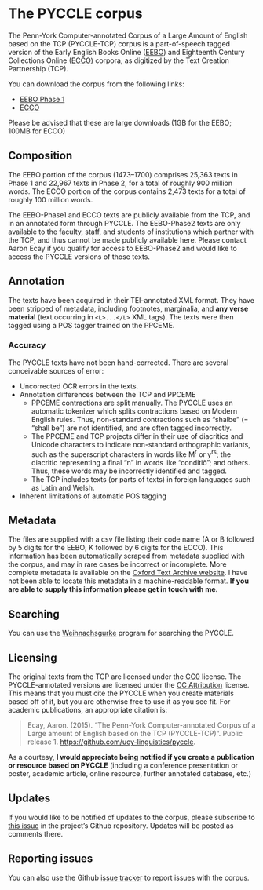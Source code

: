 # The PYCCLE corpus

The Penn-York Computer-annotated Corpus of a Large Amount of English
based on the TCP (PYCCLE-TCP) corpus is a part-of-speech tagged version
of the Early English Books Online
([EEBO](http://www.textcreationpartnership.org/tcp-eebo/)) and
Eighteenth Century Collections Online
([ECCO](http://www.textcreationpartnership.org/tcp-ecco/)) corpora, as
digitized by the Text Creation Partnership (TCP).

You can download the corpus from the following links:

- [EEBO Phase 1](https://s3.amazonaws.com/pyccle/pyccle-eebo.tgz)
- [ECCO](https://s3.amazonaws.com/pyccle/pyccle-ecco.tgz)

Please be advised that these are large downloads (1GB for the EEBO;
100MB for ECCO)

## Composition

The EEBO portion of the corpus (1473–1700) comprises 25,363 texts in
Phase 1 and 22,967 texts in Phase 2, for a total of roughly 900 million
words.  The ECCO portion of the corpus contains 2,473 texts for a total
of roughly 100 million words.

The EEBO-Phase1 and ECCO texts are publicly available from the TCP, and
in an annotated form through PYCCLE.  The EEBO-Phase2 texts are only
available to the faculty, staff, and students of institutions which
partner with the TCP, and thus cannot be made publicly available here.
Please contact Aaron Ecay if you qualify for access to EEBO-Phase2 and
would like to access the PYCCLE versions of those texts.

## Annotation

The texts have been acquired in their TEI-annotated XML format.  They
have been stripped of metadata, including footnotes, marginalia, and
**any verse material** (text occurring in `<L>...</L>` XML tags).  The
texts were then tagged using a POS tagger trained on the PPCEME.

### Accuracy

The PYCCLE texts have not been hand-corrected.  There are several
conceivable sources of error:
- Uncorrected OCR errors in the texts.
- Annotation differences between the TCP and PPCEME
  - PPCEME contractions are split manually.  The PYCCLE uses an
    automatic tokenizer which splits contractions based on Modern
    English rules.  Thus, non-standard contractions such as “shalbe” (=
    “shall be”) are not identified, and are often tagged incorrectly.
  - The PPCEME and TCP projects differ in their use of diacritics and
    Unicode characters to indicate non-standard orthographic variants,
    such as the superscript characters in words like M<sup>r</sup> or
    y<sup>rs</sup>; the diacritic representing a final “n” in words like
    “conditiõ”; and others.  Thus, these words may be incorrectly
    identified and tagged.
  - The TCP includes texts (or parts of texts) in foreign languages such
    as Latin and Welsh.
- Inherent limitations of automatic POS tagging

## Metadata

The files are supplied with a csv file listing their code name (A or B
followed by 5 digits for the EEBO; K followed by 6 digits for the ECCO).
This information has been automatically scraped from metadata supplied
with the corpus, and may in rare cases be incorrect or incomplete.  More
complete metadata is available on the
[Oxford Text Archive website](http://ota.ox.ac.uk/tcp/).  I have not
been able to locate this metadata in a machine-readable format.  **If
you are able to supply this information please get in touch with me.**

## Searching

You can use the
[Weihnachsgurke](https://github.com/aecay/weihnachtsgurke) program for
searching the PYCCLE.

## Licensing

The original texts from the TCP are licensed under the
[CC0](https://creativecommons.org/about/cc0) license.  The
PYCCLE-annotated versions are licensed under the
[CC Attribution](https://creativecommons.org/licenses/by/4.0/) license.
This means that you must cite the PYCCLE when you create materials based
off of it, but you are otherwise free to use it as you see fit.  For
academic publications, an appropriate citation is:

> Ecay, Aaron.  (2015).  “The Penn-York Computer-annotated Corpus of a
> Large amount of English based on the TCP (PYCCLE-TCP)”.  Public
> release 1.  <https://github.com/uoy-linguistics/pyccle>.

As a courtesy, **I would appreciate being notified if you create a
publication or resource based on PYCCLE** (including a conference
presentation or poster, academic article, online resource, further
annotated database, etc.)

## Updates

If you would like to be notified of updates to the corpus, please
subscribe to
[this issue](https://github.com/uoy-linguistics/pyccle/issues/1) in the
project’s Github repository.  Updates will be posted as comments there.

## Reporting issues

You can also use the Github
[issue tracker](https://github.com/uoy-linguistics/pyccle/issues) to
report issues with the corpus.
